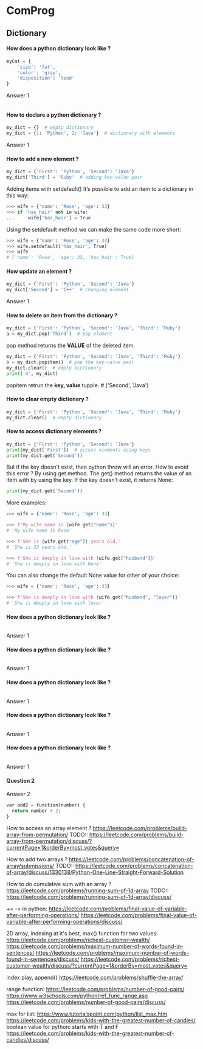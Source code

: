 # ComProg

## Dictionary

#### How does a python dictionary look like ?
```python
myCat = {
    'size': 'fat',
    'color': 'gray',
    'disposition': 'loud'
}
```

Answer 1
```python

```

#### How to declare a python dictionary ?
```python
my_dict = {}  # empty dictionary
my_dict = {1: 'Python', 2: 'Java'}  # dictionary with elements
```
Answer 1

#### How to add a new element ?
```python
my_dict = {'First': 'Python', 'Second': 'Java'}
my_dict['Third'] = 'Ruby'  # adding key-value pair
```
Adding items with setdefault()
It’s possible to add an item to a dictionary in this way:
```python
>>> wife = {'name': 'Rose', 'age': 33}
>>> if 'has_hair' not in wife:
...     wife['has_hair'] = True
```
Using the setdefault method we can make the same code more short:
```python
>>> wife = {'name': 'Rose', 'age': 33}
>>> wife.setdefault('has_hair', True)
>>> wife
# {'name': 'Rose', 'age': 33, 'has_hair': True}
```
#### How update an element ?
```python
my_dict = {'First': 'Python', 'Second': 'Java'}
my_dict['Second'] = 'C++'  # changing element
```
Answer 1

#### How to delete an item from the dictionary ?
```python
my_dict = {'First': 'Python', 'Second': 'Java', 'Third': 'Ruby'}
a = my_dict.pop('Third')  # pop element
```
pop method returns the **VALUE** of the deleted item.
```python
my_dict = {'First': 'Python', 'Second': 'Java', 'Third': 'Ruby'}
b = my_dict.popitem()  # pop the key-value pair
my_dict.clear()  # empty dictionary
print('n', my_dict)
```
popitem retrun the **key, value** tupple. # ('Second', 'Java')

#### How to clear empty dictionary ?
```python
my_dict = {'First': 'Python', 'Second': 'Java', 'Third': 'Ruby'}
my_dict.clear()  # empty dictionary
```

#### How to access dictionary elements ?
```python
my_dict = {'First': 'Python', 'Second': 'Java'}
print(my_dict['First'])  # access elements using keys
print(my_dict.get('Second'))
```
But if the key doesn't exist, then python throw will an error. How to avoid this error ? By using get method.
The get() method returns the value of an item with by using the key. If the key doesn’t exist, it returns None:
```python
print(my_dict.get('Second'))
```
More examples:
```python
>>> wife = {'name': 'Rose', 'age': 33}

>>> f'My wife name is {wife.get("name")}'
# 'My wife name is Rose'

>>> f'She is {wife.get("age")} years old.'
# 'She is 33 years old.'

>>> f'She is deeply in love with {wife.get("husband")}'
# 'She is deeply in love with None'
```
You can also change the default None value for other of your choice:
```python
>>> wife = {'name': 'Rose', 'age': 33}

>>> f'She is deeply in love with {wife.get("husband", "lover")}'
# 'She is deeply in love with lover'
```

#### How does a python dictionary look like ?
```python

```
Answer 1
#### How does a python dictionary look like ?
```python

```
Answer 1

#### How does a python dictionary look like ?
```python

```
Answer 1

#### How does a python dictionary look like ?
```python

```
Answer 1

#### How does a python dictionary look like ?
```python

```
Answer 1

#### Question 2

Answer 2

```python
var add2 = function(number) {
  return number + 2;
}
```

How to access an array element ?
https://leetcode.com/problems/build-array-from-permutation/
TODO:: https://leetcode.com/problems/build-array-from-permutation/discuss/?currentPage=1&orderBy=most_votes&query=

How to add two arrays ?
https://leetcode.com/problems/concatenation-of-array/submissions/
TODO:: https://leetcode.com/problems/concatenation-of-array/discuss/1330138/Python-One-Line-Straight-Forward-Solution

How to do cumulative sum with an array ?
https://leetcode.com/problems/running-sum-of-1d-array
TODO:: https://leetcode.com/problems/running-sum-of-1d-array/discuss/

+= -= in python:
https://leetcode.com/problems/final-value-of-variable-after-performing-operations/
https://leetcode.com/problems/final-value-of-variable-after-performing-operations/discuss/


2D array, indexing at it's best, max() function for two values:
https://leetcode.com/problems/richest-customer-wealth/
https://leetcode.com/problems/maximum-number-of-words-found-in-sentences/
https://leetcode.com/problems/maximum-number-of-words-found-in-sentences/discuss/
https://leetcode.com/problems/richest-customer-wealth/discuss/?currentPage=1&orderBy=most_votes&query=


index play, append()
https://leetcode.com/problems/shuffle-the-array/

range function:
https://leetcode.com/problems/number-of-good-pairs/
https://www.w3schools.com/python/ref_func_range.asp
https://leetcode.com/problems/number-of-good-pairs/discuss/


max for list: https://www.tutorialspoint.com/python/list_max.htm
https://leetcode.com/problems/kids-with-the-greatest-number-of-candies/
boolean value for python: starts with T and F 
https://leetcode.com/problems/kids-with-the-greatest-number-of-candies/discuss/


